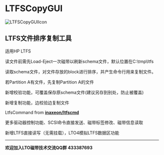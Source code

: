 # LTFSCopyGUI

![LTFSCopyGUIIcon](https://user-images.githubusercontent.com/32697586/177280874-14110415-bd43-4e54-94fa-e8a16673d755.png)

## LTFS文件排序复制工具

适用HP LTFS

读文件前需先Load-Eject一次磁带以刷新schema文件，默认位置在C:\tmp\ltfs

读取schema文件，对文件存放的block进行排序，并产生命令行用来复制文件。

若Partition A有文件，先复制Partition A的文件

新增校验功能，可覆盖保存原schema文件(建议另存到别处，防止被覆盖)

新增复制功能，边校验边复制文件

LtfsCommand from **[inaxeon/ltfscmd](https://github.com/inaxeon/ltfscmd)**

更多驱动器控制功能、SCSI命令直接发送、磁带标签修改、磁带信息读取

新增LTFS直接读写（无需挂载），LTO4模拟LTFS数据区功能


---


**欢迎加入LTO磁带技术交流QQ群 433387693**

